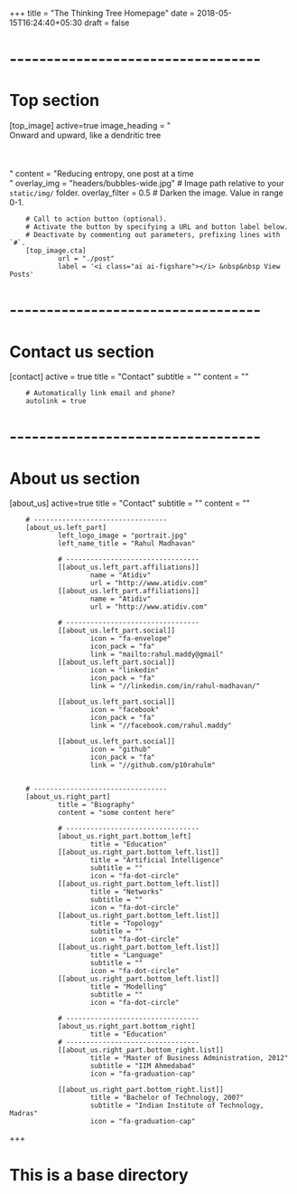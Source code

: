 +++
title = "The Thinking Tree Homepage"
date = 2018-05-15T16:24:40+05:30
draft =  false

# ----------------------------------
# Top section
[top_image]
        active=true
        image_heading = "<br>Onward and upward, like a dendritic tree<br><br><br><br>"
        content = "Reducing entropy, one post at a time<br>"
        overlay_img = "headers/bubbles-wide.jpg"  # Image path relative to your `static/img/` folder.
        overlay_filter = 0.5  # Darken the image. Value in range 0-1.


        # Call to action button (optional).
        # Activate the button by specifying a URL and button label below.
        # Deactivate by commenting out parameters, prefixing lines with `#`.
        [top_image.cta]
                url = "./post"
                label = '<i class="ai ai-figshare"></i> &nbsp&nbsp View Posts'

# ----------------------------------
# Contact us section
[contact]
        active = true
        title = "Contact"
        subtitle = ""
        content = ""

        # Automatically link email and phone?
        autolink = true

# ----------------------------------
# About us section
[about_us]
        active=true
        title = "Contact"
        subtitle = ""
        content = ""

        # ---------------------------------
        [about_us.left_part]
                left_logo_image = "portrait.jpg"
                left_name_title = "Rahul Madhavan"

                # ---------------------------------
                [[about_us.left_part.affiliations]]
                        name = "Atidiv"
                        url = "http://www.atidiv.com"
                [[about_us.left_part.affiliations]]
                        name = "Atidiv"
                        url = "http://www.atidiv.com"

                # ---------------------------------
                [[about_us.left_part.social]]
                        icon = "fa-envelope"
                        icon_pack = "fa"
                        link = "mailto:rahul.maddy@gmail"
                [[about_us.left_part.social]]
                        icon = "linkedin"
                        icon_pack = "fa"
                        link = "//linkedin.com/in/rahul-madhavan/"

                [[about_us.left_part.social]]
                        icon = "facebook"
                        icon_pack = "fa"
                        link = "//facebook.com/rahul.maddy"

                [[about_us.left_part.social]]
                        icon = "github"
                        icon_pack = "fa"
                        link = "//github.com/p10rahulm"


        # ---------------------------------
        [about_us.right_part]
                title = "Biography"
                content = "some content here"

                # ---------------------------------
                [about_us.right_part.bottom_left]
                        title = "Education"
                [[about_us.right_part.bottom_left.list]]
                        title = "Artificial Intelligence"
                        subtitle = ""
                        icon = "fa-dot-circle"
                [[about_us.right_part.bottom_left.list]]
                        title = "Networks"
                        subtitle = ""
                        icon = "fa-dot-circle"
                [[about_us.right_part.bottom_left.list]]
                        title = "Topology"
                        subtitle = ""
                        icon = "fa-dot-circle"
                [[about_us.right_part.bottom_left.list]]
                        title = "Language"
                        subtitle = ""
                        icon = "fa-dot-circle"
                [[about_us.right_part.bottom_left.list]]
                        title = "Modelling"
                        subtitle = ""
                        icon = "fa-dot-circle"

                # ---------------------------------
                [about_us.right_part.bottom_right]
                        title = "Education"
                # ---------------------------------
                [[about_us.right_part.bottom_right.list]]
                        title = "Master of Business Administration, 2012"
                        subtitle = "IIM Ahmedabad"
                        icon = "fa-graduation-cap"

                [[about_us.right_part.bottom_right.list]]
                        title = "Bachelor of Technology, 2007"
                        subtitle = "Indian Institute of Technology, Madras"
                        icon = "fa-graduation-cap"



+++

# This is a base directory
